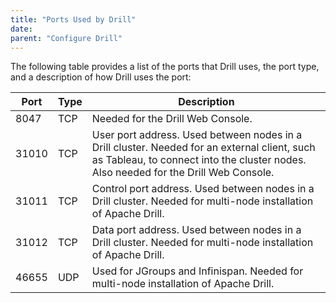 ```yaml
---
title: "Ports Used by Drill"
date:  
parent: "Configure Drill"
---
```

The following table provides a list of the ports that Drill uses, the port
type, and a description of how Drill uses the port:

| Port  | Type | Description                                                                                                                                                                    |
|-------|------|--------------------------------------------------------------------------------------------------------------------------------------------------------------------------------|
| 8047  | TCP  | Needed for the Drill Web Console.                                                                                                                                                   |
| 31010 | TCP  | User port address. Used between nodes in a Drill cluster. Needed for an external client, such as Tableau, to connect into the cluster nodes. Also needed for the Drill Web Console. |
| 31011 | TCP  | Control port address. Used between nodes in a Drill cluster. Needed for multi-node installation of Apache Drill.                                                               |
| 31012 | TCP  | Data port address. Used between nodes in a Drill cluster. Needed for multi-node installation of Apache Drill.                                                                  |
| 46655 | UDP  | Used for JGroups and Infinispan. Needed for multi-node installation of Apache Drill.                                                                                           |

